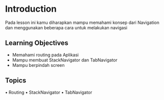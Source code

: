 # Introduction

Pada lesson ini kamu diharapkan mampu memahami konsep dari Navigation dan menggunakan beberapa cara untuk melakukan navigasi

## Learning Objectives

- Memahami routing pada Aplikasi
- Mampu membuat StackNavigator dan TabNavigator
- Mampu berpindah screen

## Topics

• Routing
• StackNavigator
• TabNavigator
